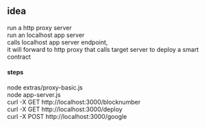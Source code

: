 ## idea
run a http proxy server  
run an localhost app server  
calls localhost app server endpoint,   
it will forward to http proxy that calls target server to deploy a smart contract

#### steps
node extras/proxy-basic.js  
node app-server.js  
curl -X GET http://localhost:3000/blocknumber    
curl -X GET http://localhost:3000/deploy  
curl -X POST http://localhost:3000/google
